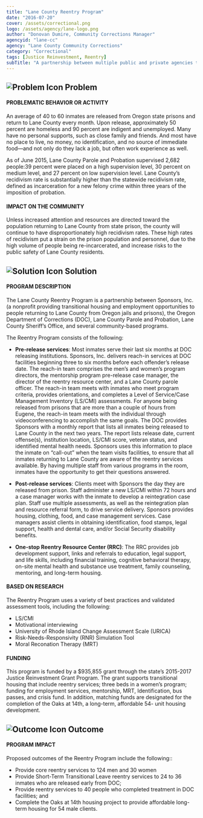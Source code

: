 ```yaml
---
title: "Lane County Reentry Program"
date: "2016-07-20"
cover: /assets/correctional.png
logo: /assets/agency/lane-logo.png
author: "Donovan Dumire, Community Corrections Manager"
agencyid: "lane-cc"
agency: "Lane County Community Corrections"
category: "Correctional"
tags: [Justice Reinvestment, Reentry]
subTitle: "A partnership between multiple public and private agencies to provide services to offenders released in Lane County in order to reduce recidivism."
---
```


## ![Problem Icon](https://github.com/google/material-design-icons/raw/master/alert/1x_web/ic_error_outline_black_48dp.png "Problem") Problem

#### PROBLEMATIC BEHAVIOR OR ACTIVITY

An average of 40 to 60 inmates are released from Oregon state prisons and return to Lane County every month. Upon release, approximately 50 percent are homeless and 90 percent are indigent and unemployed. Many have no personal supports, such as close family and friends. And most have no place to live, no money, no identification, and no source of immediate food—and not only do they lack a job, but often work experience as well.

As of June 2015, Lane County Parole and Probation supervised 2,682 people:39 percent were placed on a high supervision level, 30 percent on medium level, and 27 percent on low supervision level. Lane County’s recidivism rate is substantially higher than the statewide recidivism rate, defined as incarceration for a new felony crime within three years of the imposition of probation.

#### IMPACT ON THE COMMUNITY

Unless increased attention and resources are directed toward the population returning to Lane County from state prison, the county will continue to have disproportionately high recidivism rates. These high rates of recidivism put a strain on the prison population and personnel, due to the high volume of people being re-incarcerated, and increase risks to the public safety of Lane County residents.

## ![Solution Icon](https://github.com/google/material-design-icons/raw/master/action/1x_web/ic_lightbulb_outline_black_48dp.png "Solution") Solution

#### PROGRAM DESCRIPTION

The Lane County Reentry Program is a partnership between Sponsors, Inc. (a nonprofit providing transitional housing and employment opportunities to people returning to Lane County from Oregon jails and prisons), the Oregon Department of Corrections (DOC), Lane County Parole and Probation, Lane County Sheriff’s Office, and several community-based programs.

The Reentry Program consists of the following:

* __Pre-release services__: Most inmates serve their last six months at DOC releasing institutions. Sponsors, Inc. delivers reach-in services at DOC facilities beginning three to six months before each offender’s release date. The reach-in team comprises the men’s and women’s program directors, the mentorship program pre-release case manager, the director of the reentry resource center, and a Lane County parole officer. The reach-in team meets with inmates who meet program criteria, provides orientations, and completes a Level of Service/Case Management Inventory (LS/CMI) assessments. For anyone being released from prisons that are more than a couple of hours from Eugene, the reach-in team meets with the individual through videoconferencing to accomplish the same goals. The DOC provides Sponsors with a monthly report that lists all inmates being released to Lane County in the next two years. The report lists release date, current offense(s), institution location, LS/CMI score, veteran status, and identified mental health needs. Sponsors uses this information to place the inmate on “call-out” when the team visits facilities, to ensure that all inmates returning to Lane County are aware of the reentry services available. By having multiple staff from various programs in the room, inmates have the opportunity to get their questions answered.

* __Post-release services__: Clients meet with Sponsors the day they are released from prison. Staff administer a new LS/CMI within 72 hours and a case manager works with the inmate to develop a reintegration case plan. Staff use multiple assessments, as well as the reintegration plan and resource referral form, to drive service delivery. Sponsors provides housing, clothing, food, and case management services. Case managers assist clients in obtaining identification, food stamps, legal support, health and dental care, and/or Social Security disability benefits.

* __One-stop Reentry Resource Center (RRC)__: The RRC provides job development support, links and referrals to education, legal support, and life skills, including financial training, cognitive behavioral therapy, on-site mental health and substance use treatment, family counseling, mentoring, and long-term housing.

#### BASED ON RESEARCH

The Reentry Program uses a variety of best practices and validated assessment tools, including the following:

* LS/CMI
* Motivational interviewing
* University of Rhode Island Change Assessment Scale (URICA)
* Risk-Needs-Responsivity (RNR) Simulation Tool
* Moral Reconation Therapy (MRT)

#### FUNDING

This program is funded by a $935,855 grant through the state’s 2015-2017 Justice Reinvestment Grant Program. The grant supports transitional housing that include reentry services; three beds in a women’s program; funding for employment services, mentorship, MRT, Identification, bus passes, and crisis fund. In addition, matching funds are designated for the completion of the Oaks at 14th, a long-term, affordable 54- unit housing development.

## ![Outcome Icon](https://github.com/google/material-design-icons/raw/master/action/1x_web/ic_view_list_black_48dp.png "Outcome") Outcome

#### PROGRAM IMPACT

Proposed outcomes of the Reentry Program include the following::

* Provide core reentry services to 124 men and 30 women
* Provide Short-Term Transitional Leave reentry services to 24 to 36 inmates who are released early from DOC;
* Provide reentry services to 40 people who completed treatment in DOC facilities; and
* Complete the Oaks at 14th housing project to provide affordable long-term housing for 54 male clients.
